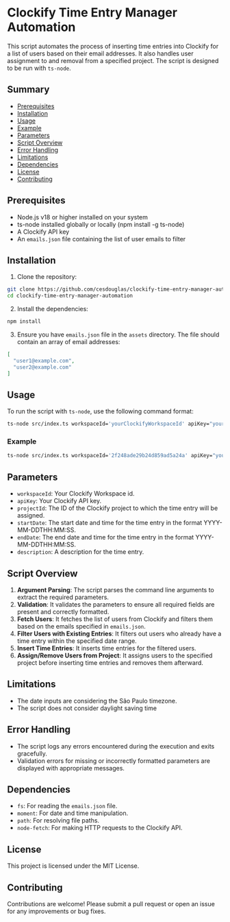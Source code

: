 # Clockify Time Entry Manager Automation

This script automates the process of inserting time entries into Clockify for a list of users based on their email addresses. It also handles user assignment to and removal from a specified project. The script is designed to be run with `ts-node`.

## Summary

-  [Prerequisites](#prerequisites)
-  [Installation](#installation)
-  [Usage](#usage)
-  [Example](#example)
-  [Parameters](#parameters)
-  [Script Overview](#script-overview)
-  [Error Handling](#error-handling)
-  [Limitations](#limitations)
-  [Dependencies](#dependencies)
-  [License](#license)
-  [Contributing](#contributing)

## Prerequisites
- Node.js v18 or higher installed on your system
- ts-node installed globally or locally (npm install -g ts-node)
- A Clockify API key
- An `emails.json` file containing the list of user emails to filter


## Installation
1. Clone the repository:

```sh
git clone https://github.com/cesdouglas/clockify-time-entry-manager-automation.git
cd clockify-time-entry-manager-automation
```

2. Install the dependencies:

```sh
npm install
```

3. Ensure you have `emails.json` file in the `assets` directory. The file should contain an array of email addresses:

```json
[
  "user1@example.com",
  "user2@example.com"
]
```

## Usage
To run the script with `ts-node`, use the following command format:

```sh
ts-node src/index.ts workspaceId='yourClockifyWorkspaceId' apiKey="yourClockifyApiKey" projectId="yourClockifyProjectId" startDate="YYYY-MM-DDTHH:MM:SS" endDate="YYYY-MM-DDTHH:MM:SS" description="Your description"
```

### Example
```sh
ts-node src/index.ts workspaceId='2f248ade29b24d859ad5a24a' apiKey="yourClockifyApiKey" projectId="672731cfd4b548158758bf30" startDate="2024-06-01T09:00:00" endDate="2024-06-01T17:00:00" description="Daily stand-up meeting"
```

## Parameters
- `workspaceId`: Your Clockify Workspace id.
- `apiKey`: Your Clockify API key.
- `projectId`: The ID of the Clockify project to which the time entry will be assigned.
- `startDate`: The start date and time for the time entry in the format YYYY-MM-DDTHH:MM:SS.
- `endDate`: The end date and time for the time entry in the format YYYY-MM-DDTHH:MM:SS.
- `description`: A description for the time entry.


## Script Overview

1. **Argument Parsing**: The script parses the command line arguments to extract the required parameters.
2. **Validation**: It validates the parameters to ensure all required fields are present and correctly formatted.
3. **Fetch Users**: It fetches the list of users from Clockify and filters them based on the emails specified in `emails.json`.
4. **Filter Users with Existing Entries**: It filters out users who already have a time entry within the specified date range.
5. **Insert Time Entries**: It inserts time entries for the filtered users.
6. **Assign/Remove Users from Project**: It assigns users to the specified project before inserting time entries and removes them afterward.

## Limitations
- The date inputs are considering the São Paulo timezone.
- The script does not consider daylight saving time

## Error Handling
- The script logs any errors encountered during the execution and exits gracefully.
- Validation errors for missing or incorrectly formatted parameters are displayed with appropriate messages.

## Dependencies
- `fs`: For reading the `emails.json` file.
- `moment`: For date and time manipulation.
- `path`: For resolving file paths.
- `node-fetch`: For making HTTP requests to the Clockify API.

## License
This project is licensed under the MIT License.

## Contributing
Contributions are welcome! Please submit a pull request or open an issue for any improvements or bug fixes.